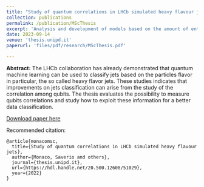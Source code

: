 ```yaml
---
title: "Study of quantum correlations in LHCb simulated heavy flavour jets"
collection: publications
permalink: /publication/MScThesis
excerpt: 'Analysis and development of models based on the amount of entanglement (entropy) generated within a variational quantum circuit during the training phase with the LHCb heavy flavour jets events serving as the dataset for the quantum learning models.'
date: 2023-09-14
venue: 'thesis.unipd.it'
paperurl: 'files/pdf/research/MScThesis.pdf'

---
```

**Abstract:** The LHCb collaboration has already demonstrated that quantum machine learning can be used to classify jets based on the particles flavor in particular, the so called heavy flavor jets. These studies indicates that improvements on jets classification can arise from the study of the correlation among qubits. The thesis evaluates the possibility to measure qubits correlations and study how to exploit these information for a better data classification. 

[Download paper here](files/pdf/research/MScThesis.pdf)

Recommended citation: 

```
@article{monacomsc,
  title={Study of quantum correlations in LHCb simulated heavy flavour jets},
  author={Monaco, Saverio and others},
  journal={thesis.unipd.it},
  url={https://hdl.handle.net/20.500.12608/51029},
  year={2022}
}
```